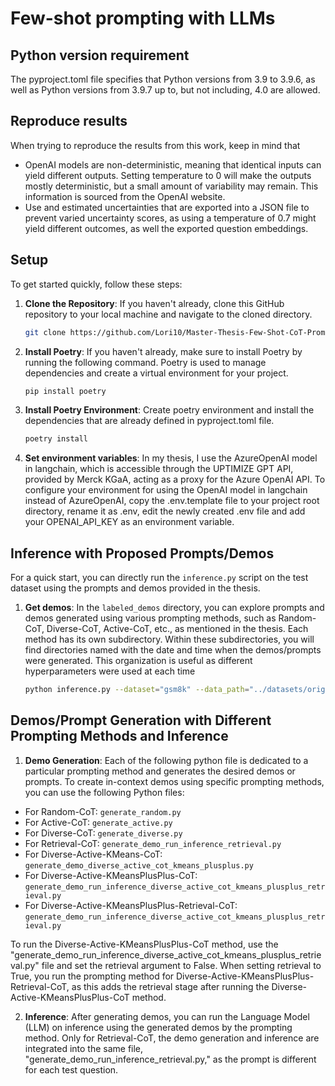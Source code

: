 # Few-shot prompting with LLMs

## Python version requirement
The pyproject.toml file specifies that Python versions from 3.9 to 3.9.6, as well as Python versions from 3.9.7 up to, but not including, 4.0 are allowed.

## Reproduce results
When trying to reproduce the results from this work, keep in mind that 
* OpenAI models are non-deterministic, meaning that identical inputs can yield different outputs. Setting temperature to 0 will make the outputs mostly deterministic, but a small amount of variability may remain. This information is sourced from the OpenAI website.
* Use and estimated uncertainties that are exported into a JSON file to prevent varied uncertainty scores, as using a temperature of 0.7 might yield different outcomes, as well the exported question embeddings.

## Setup

To get started quickly, follow these steps:

1. **Clone the Repository**: If you haven't already, clone this GitHub repository to your local machine and navigate to the cloned directory.

   ```bash
   git clone https://github.com/Lori10/Master-Thesis-Few-Shot-CoT-Prompting-LLM.git

2. **Install Poetry**:
If you haven't already, make sure to install Poetry by running the following command. Poetry is used to manage dependencies and create a virtual environment for your project.

   ```bash
   pip install poetry

3. **Install Poetry Environment**:
Create poetry environment and install the dependencies that are already defined in pyproject.toml file.

   ```bash
   poetry install

4. **Set environment variables**:
In my thesis, I use the AzureOpenAI model in langchain, which is accessible through the UPTIMIZE GPT API, provided by Merck KGaA, acting as a proxy for the Azure OpenAI API. To configure your environment for using the OpenAI model in langchain instead of AzureOpenAI, copy the .env.template file to your project root directory, rename it as .env, edit the newly created .env file and add your OPENAI_API_KEY as an environment variable.


## Inference with Proposed Prompts/Demos

For a quick start, you can directly run the `inference.py` script on the test dataset using the prompts and demos provided in the thesis.

1. **Get demos**: In the `labeled_demos` directory, you can explore prompts and demos generated using various prompting methods, such as Random-CoT, Diverse-CoT, Active-CoT, etc., as mentioned in the thesis. Each method has its own subdirectory. Within these subdirectories, you will find directories named with the date and time when the demos/prompts were generated. This organization is useful as different hyperparameters were used at each time

   ```bash
   python inference.py --dataset="gsm8k" --data_path="../datasets/original/gsm8k/test.jsonl" --dir_prompts="labeled_demos/random/2023_08_29_22_30_28/demos" --model_id="gpt-3.5-turbo-0613" --random_seed=1 --method="cot" --temperature=0.0 --output_dir="inference_results" --dataset_size_limit=0

## Demos/Prompt Generation with Different Prompting Methods and Inference

1. **Demo Generation**: Each of the following python file is dedicated to a particular prompting method and generates the desired demos or prompts. 
To create in-context demos using specific prompting methods, you can use the following Python files:

- For Random-CoT: `generate_random.py`
- For Active-CoT: `generate_active.py`
- For Diverse-CoT: `generate_diverse.py`
- For Retrieval-CoT: `generate_demo_run_inference_retrieval.py`
- For Diverse-Active-KMeans-CoT: `generate_demo_diverse_active_cot_kmeans_plusplus.py`
- For Diverse-Active-KMeansPlusPlus-CoT: `generate_demo_run_inference_diverse_active_cot_kmeans_plusplus_retrieval.py`
- For Diverse-Active-KMeansPlusPlus-Retrieval-CoT: `generate_demo_run_inference_diverse_active_cot_kmeans_plusplus_retrieval.py`

To run the Diverse-Active-KMeansPlusPlus-CoT method, use the "generate_demo_run_inference_diverse_active_cot_kmeans_plusplus_retrieval.py" file and set the retrieval argument to False. When setting retrieval to True, you run the prompting method for Diverse-Active-KMeansPlusPlus-Retrieval-CoT, as this adds the retrieval stage after running the Diverse-Active-KMeansPlusPlus-CoT method.

2. **Inference**: After generating demos, you can run the Language Model (LLM) on inference using the generated demos by the prompting method. Only for Retrieval-CoT, the demo generation and inference are integrated into the same file, "generate_demo_run_inference_retrieval.py," as the prompt is different for each test question.




